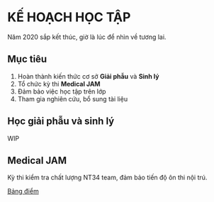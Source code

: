 # KẾ HOẠCH HỌC TẬP
Năm 2020 sắp kết thúc, giờ là lúc để nhìn về tương lai.

## Mục tiêu
1. Hoàn thành kiến thức cơ sở **Giải phẫu** và **Sinh lý**
2. Tổ chức kỳ thi **Medical JAM**
3. Đảm bảo việc học tập trên lớp
4. Tham gia nghiên cứu, bổ sung tài liệu

## Học giải phẫu và sinh lý
WIP

## Medical JAM
Kỳ thi kiểm tra chất lượng NT34 team, đảm bảo tiến độ ôn thi nội trú.

[Bảng điểm](https://docs.google.com/spreadsheets/d/1s2_SJy6Qr2aDFlBPaywOvYPcKxxs6_3IILCCrNUYYtM/edit?usp=sharing)
